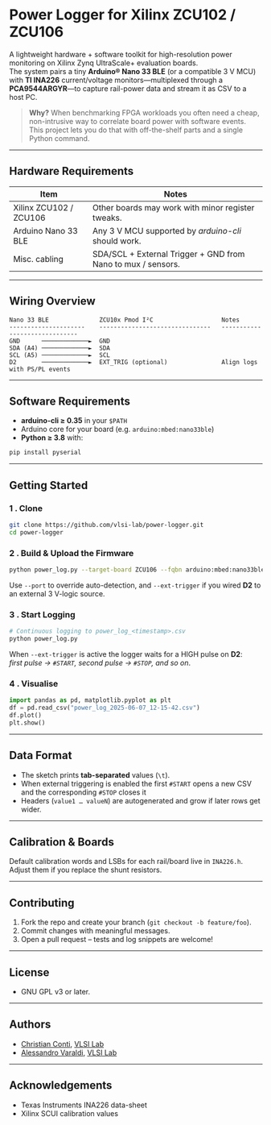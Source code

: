 # Power Logger for Xilinx ZCU102 / ZCU106

A lightweight hardware + software toolkit for high-resolution power monitoring on Xilinx Zynq UltraScale+ evaluation boards.  
The system pairs a tiny **Arduino® Nano 33 BLE** (or a compatible 3 V MCU) with **TI INA226** current/voltage monitors—multiplexed through a **PCA9544ARGYR**—to capture rail-power data and stream it as CSV to a host PC.

> **Why?** When benchmarking FPGA workloads you often need a cheap, non-intrusive way to correlate board power with software events.  
> This project lets you do that with off-the-shelf parts and a single Python command.

---

## Hardware Requirements

| Item | Notes |
|------|-------|
| Xilinx ZCU102 / ZCU106 | Other boards may work with minor register tweaks. |
| Arduino Nano 33 BLE | Any 3 V MCU supported by *arduino-cli* should work. |
| Misc. cabling | SDA/SCL + External Trigger + GND from Nano to mux / sensors. |

---

## Wiring Overview

~~~text
Nano 33 BLE              ZCU10x Pmod I²C                   Notes
---------------------    -------------------------------   ------------------------------
GND      ─────────────►  GND 
SDA (A4) ─────────────►  SDA
SCL (A5) ─────────────►  SCL
D2       ─────────────►  EXT_TRIG (optional)               Align logs with PS/PL events
~~~

---

## Software Requirements

* **arduino-cli ≥ 0.35** in your `$PATH`  
* Arduino core for your board (e.g. `arduino:mbed:nano33ble`)  
* **Python ≥ 3.8** with:

~~~bash
pip install pyserial
~~~

---

## Getting Started

### 1 . Clone

~~~bash
git clone https://github.com/vlsi-lab/power-logger.git
cd power-logger
~~~

### 2 . Build & Upload the Firmware

~~~bash
python power_log.py --target-board ZCU106 --fqbn arduino:mbed:nano33ble
~~~

Use `--port` to override auto-detection, and `--ext-trigger` if you wired **D2** to an external 3 V-logic source.

### 3 . Start Logging

~~~bash
# Continuous logging to power_log_<timestamp>.csv
python power_log.py
~~~

When `--ext-trigger` is active the logger waits for a HIGH pulse on **D2**:  
*first pulse → `#START`, second pulse → `#STOP`, and so on*.

### 4 . Visualise

~~~python
import pandas as pd, matplotlib.pyplot as plt
df = pd.read_csv("power_log_2025-06-07_12-15-42.csv")
df.plot()
plt.show()
~~~

---

## Data Format

* The sketch prints **tab-separated** values (`\t`).  
* When external triggering is enabled the first `#START` opens a new CSV and the corresponding `#STOP` closes it
* Headers (`value1 … valueN`) are autogenerated and grow if later rows get wider.

---

## Calibration & Boards

Default calibration words and LSBs for each rail/board live in `INA226.h`.  
Adjust them if you replace the shunt resistors.

---

## Contributing

1. Fork the repo and create your branch (`git checkout -b feature/foo`).  
2. Commit changes with meaningful messages.  
3. Open a pull request – tests and log snippets are welcome!  

---

## License

* GNU GPL v3 or later.  

---

## Authors

* [Christian Conti](https://github.com/Christian-Conti), [VLSI Lab](https://github.com/vlsi-lab)
* [Alessandro Varaldi](https://github.com/AlessandroVaraldi), [VLSI Lab](https://github.com/vlsi-lab)

---

## Acknowledgements

* Texas Instruments INA226 data-sheet  
* Xilinx SCUI calibration values
